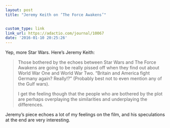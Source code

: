 ```yaml
---
layout: post
title: "Jeremy Keith on ‘The Force Awakens’"


custom_type: link
link_url: https://adactio.com/journal/10067
date: '2016-01-10 20:25:26'
---
```

Yep, more Star Wars. Here’s Jeremy Keith:

> Those bothered by the echoes between Star Wars and The Force Awakens are going to be really pissed off when they find out about World War One and World War Two. “Britain and America fight Germany again? Really!?” (Probably best not to even mention any of the Gulf wars).
> 
> I get the feeling though that the people who are bothered by the plot are perhaps overplaying the similarities and underplaying the differences.

Jeremy’s piece echoes a lot of my feelings on the film, and his speculations at the end are very interesting.
